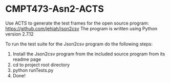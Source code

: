 # CMPT473-Asn2-ACTS
Use ACTS to generate the test frames for the open source program: https://github.com/jehiah/json2csv
The program is written using Python version 2.7.12

To run the test suite for the Json2csv program do the following steps:

1. Install the Json2csv program from the included source program from its readme page
2. cd to project root directory 
2. python runTests.py
3. Done! 
